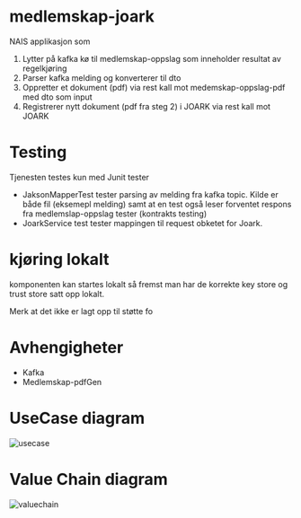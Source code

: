 # medlemskap-joark
NAIS applikasjon som 
1. Lytter på kafka kø til medlemskap-oppslag som inneholder resultat av regelkjøring
2. Parser kafka melding og konverterer til dto
3. Oppretter et dokument (pdf) via rest kall mot medemskap-oppslag-pdf med dto som input
4. Registrerer nytt dokument (pdf fra steg 2) i JOARK via rest kall mot JOARK

# Testing
Tjenesten testes kun med Junit tester 
* JaksonMapperTest tester parsing av melding fra kafka topic. Kilde er både fil (eksemepl melding) 
samt at en test også leser forventet respons fra medlemslap-oppslag tester (kontrakts testing)
* JoarkService test tester mappingen til request obketet for Joark.

# kjøring lokalt
komponenten kan startes lokalt så fremst man har de korrekte key store og trust store satt opp lokalt.

Merk at det ikke er lagt opp til støtte fo

# Avhengigheter
* Kafka
* Medlemskap-pdfGen

# UseCase diagram

![usecase](./plantUml/usecase.png)


# Value Chain diagram

![valuechain](./plantUml/valueChain.png)